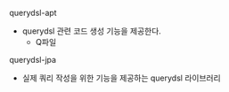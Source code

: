 querydsl-apt
- querydsl 관련 코드 생성 기능을 제공한다.
   -  Q파일

querydsl-jpa
- 실제 쿼리 작성을 위한 기능을 제공하는 querydsl 라이브러리 